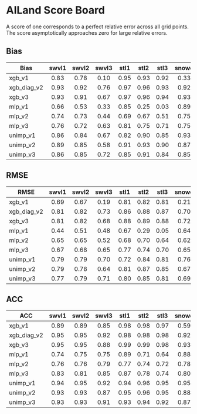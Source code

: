 # AILand Score Board

A score of one corresponds to a perfect relative error across all grid points. The score asymptotically approaches zero for large relative errors.
## Bias

|Bias|swvl1|swvl2|swvl3|stl1|stl2|stl3|snowc|d2m|t2m|skt|sshf|slhf|aco2gpp|dis|e|sro|ssro|
|-|:-:|:-:|:-:|:-:|:-:|:-:|:-:|:-:|:-:|:-:|:-:|:-:|:-:|:-:|:-:|:-:|:-:|
|xgb_v1|0.83|0.78|0.10|0.95|0.93|0.92|0.33|nan|nan|nan|nan|nan|nan|nan|nan|nan|nan|
|xgb_diag_v2|0.93|0.92|0.76|0.97|0.96|0.93|0.92|1.00|1.00|0.99|0.98|0.98|0.95|0.00|0.97|0.75|0.00|
|xgb_v3|0.93|0.91|0.67|0.97|0.96|0.94|0.93|1.00|1.00|0.99|0.98|0.97|0.93|0.00|0.96|0.40|0.00|
|mlp_v1|0.66|0.53|0.33|0.85|0.25|0.03|0.89|0.93|0.96|0.87|0.92|0.89|0.81|0.00|0.79|0.00|0.00|
|mlp_v2|0.74|0.73|0.44|0.69|0.67|0.51|0.75|0.96|0.94|0.89|0.86|0.86|0.86|0.00|0.77|0.00|0.00|
|mlp_v3|0.76|0.72|0.63|0.81|0.75|0.71|0.75|0.96|0.96|0.94|0.91|0.89|0.87|0.00|0.85|0.13|0.00|
|unimp_v1|0.86|0.84|0.67|0.82|0.90|0.85|0.93|0.92|0.93|0.93|0.96|0.96|0.90|0.00|0.95|0.63|0.00|
|unimp_v2|0.89|0.85|0.58|0.91|0.93|0.90|0.87|0.98|0.98|0.97|0.96|0.95|0.92|0.00|0.91|0.38|0.00|
|unimp_v3|0.86|0.85|0.72|0.85|0.91|0.84|0.85|0.96|0.97|0.96|0.96|0.93|0.92|0.00|0.92|0.49|0.00|

## RMSE

|RMSE|swvl1|swvl2|swvl3|stl1|stl2|stl3|snowc|d2m|t2m|skt|sshf|slhf|aco2gpp|dis|e|sro|ssro|
|-|:-:|:-:|:-:|:-:|:-:|:-:|:-:|:-:|:-:|:-:|:-:|:-:|:-:|:-:|:-:|:-:|:-:|
|xgb_v1|0.69|0.67|0.19|0.81|0.82|0.81|0.21|nan|nan|nan|nan|nan|nan|nan|nan|nan|nan|
|xgb_diag_v2|0.81|0.82|0.73|0.86|0.88|0.87|0.70|0.96|0.96|0.89|0.71|0.77|0.77|0.00|0.74|0.18|0.00|
|xgb_v3|0.81|0.82|0.68|0.88|0.89|0.88|0.72|0.96|0.96|0.91|0.77|0.80|0.80|0.00|0.77|0.04|0.00|
|mlp_v1|0.44|0.51|0.48|0.67|0.29|0.05|0.64|0.73|0.77|0.73|0.60|0.67|0.63|0.00|0.63|0.00|0.00|
|mlp_v2|0.65|0.65|0.52|0.68|0.70|0.64|0.62|0.90|0.90|0.84|0.71|0.69|0.71|0.00|0.64|0.00|0.00|
|mlp_v3|0.67|0.68|0.65|0.77|0.74|0.70|0.65|0.90|0.92|0.87|0.73|0.73|0.74|0.00|0.68|0.02|0.00|
|unimp_v1|0.79|0.79|0.70|0.72|0.84|0.81|0.76|0.82|0.87|0.84|0.73|0.77|0.76|0.00|0.75|0.20|0.00|
|unimp_v2|0.79|0.78|0.64|0.81|0.87|0.85|0.67|0.92|0.93|0.90|0.76|0.78|0.79|0.00|0.76|0.11|0.00|
|unimp_v3|0.77|0.79|0.71|0.80|0.85|0.81|0.69|0.91|0.93|0.89|0.76|0.77|0.79|0.00|0.75|0.11|0.00|

## ACC

|ACC|swvl1|swvl2|swvl3|stl1|stl2|stl3|snowc|d2m|t2m|skt|sshf|slhf|aco2gpp|dis|e|sro|ssro|
|-|:-:|:-:|:-:|:-:|:-:|:-:|:-:|:-:|:-:|:-:|:-:|:-:|:-:|:-:|:-:|:-:|:-:|
|xgb_v1|0.89|0.89|0.85|0.98|0.98|0.97|0.59|nan|nan|nan|nan|nan|nan|nan|nan|nan|nan|
|xgb_diag_v2|0.95|0.95|0.92|0.98|0.98|0.98|0.92|1.00|1.00|0.99|0.93|0.96|0.97|0.45|0.95|0.49|0.30|
|xgb_v3|0.95|0.95|0.88|0.99|0.99|0.98|0.93|1.00|1.00|0.99|0.96|0.97|0.97|0.38|0.96|0.39|0.29|
|mlp_v1|0.74|0.75|0.75|0.89|0.71|0.64|0.88|0.93|0.94|0.91|0.83|0.87|0.85|0.25|0.81|0.48|0.42|
|mlp_v2|0.76|0.76|0.79|0.77|0.74|0.72|0.78|0.99|0.99|0.97|0.89|0.84|0.87|0.29|0.76|0.54|0.36|
|mlp_v3|0.83|0.81|0.85|0.87|0.78|0.74|0.80|0.99|1.00|0.98|0.93|0.90|0.94|0.50|0.82|0.57|0.53|
|unimp_v1|0.94|0.95|0.92|0.94|0.96|0.95|0.95|0.97|0.98|0.97|0.94|0.95|0.96|0.35|0.94|0.62|0.57|
|unimp_v2|0.93|0.93|0.87|0.95|0.96|0.95|0.88|0.99|1.00|0.99|0.95|0.95|0.96|0.25|0.93|0.62|0.33|
|unimp_v3|0.93|0.93|0.91|0.93|0.94|0.92|0.87|0.99|1.00|0.99|0.94|0.92|0.96|0.45|0.91|0.62|0.58|

